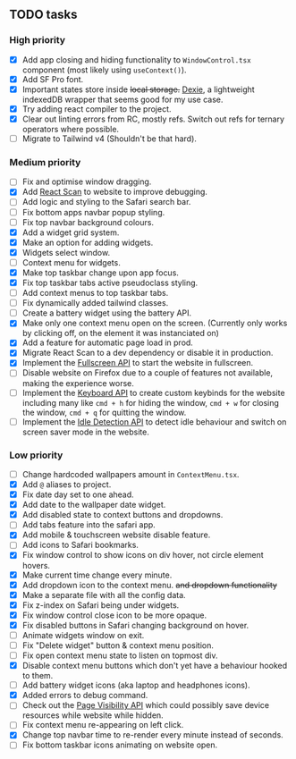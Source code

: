 ## TODO tasks

### High priority

- [x] Add app closing and hiding functionality to `WindowControl.tsx` component (most likely using `useContext()`).
- [x] Add SF Pro font.
- [x] Important states store inside ~~local storage.~~ [Dexie](https://dexie.org), a lightweight indexedDB wrapper that seems good for my use case.
- [x] Try adding react compiler to the project.
- [x] Clear out linting errors from RC, mostly refs. Switch out refs for ternary operators where possible.
- [ ] Migrate to Tailwind v4 (Shouldn't be that hard).

### Medium priority

- [ ] Fix and optimise window dragging.
- [x] Add [React Scan](https://github.com/aidenybai/react-scan) to website to improve debugging.
- [ ] Add logic and styling to the Safari search bar.
- [ ] Fix bottom apps navbar popup styling.
- [ ] Fix top navbar background colours.
- [x] Add a widget grid system.
- [x] Make an option for adding widgets.
- [x] Widgets select window.
- [ ] Context menu for widgets.
- [x] Make top taskbar change upon app focus.
- [x] Fix top taskbar tabs active pseudoclass styling.
- [ ] Add context menus to top taskbar tabs.
- [ ] Fix dynamically added tailwind classes.
- [ ] Create a battery widget using the battery API.
- [x] Make only one context menu open on the screen. (Currently only works by clicking off, on the element it was instanciated on)
- [x] Add a feature for automatic page load in prod.
- [x] Migrate React Scan to a dev dependency or disable it in production.
- [x] Implement the [Fullscreen API](https://developer.mozilla.org/en-US/docs/Web/API/Fullscreen_API) to start the website in fullscreen.
- [ ] Disable website on Firefox due to a couple of features not available, making the experience worse.
- [ ] Implement the [Keyboard API](https://developer.mozilla.org/en-US/docs/Web/API/Keyboard_API) to create custom keybinds for the website including many like `cmd + h` for hiding the window, `cmd + w` for closing the window, `cmd + q` for quitting the window.
- [ ] Implement the [Idle Detection API](https://developer.mozilla.org/en-US/docs/Web/API/Idle_Detection_API) to detect idle behaviour and switch on screen saver mode in the website.

### Low priority

- [ ] Change hardcoded wallpapers amount in `ContextMenu.tsx`.
- [x] Add `@` aliases to project.
- [x] Fix date day set to one ahead.
- [x] Add date to the wallpaper date widget.
- [x] Add disabled state to context buttons and dropdowns.
- [ ] Add tabs feature into the safari app.
- [x] Add mobile & touchscreen website disable feature.
- [ ] Add icons to Safari bookmarks.
- [x] Fix window control to show icons on div hover, not circle element hovers.
- [x] Make current time change every minute.
- [x] Add dropdown icon to the context menu. ~~and dropdown functionality~~
- [x] Make a separate file with all the config data.
- [x] Fix z-index on Safari being under widgets.
- [x] Fix window control close icon to be more opaque.
- [x] Fix disabled buttons in Safari changing background on hover.
- [ ] Animate widgets window on exit.
- [ ] Fix "Delete widget" button & context menu position.
- [ ] Fix open context menu state to listen on topmost div.
- [x] Disable context menu buttons which don't yet have a behaviour hooked to them.
- [ ] Add battery widget icons (aka laptop and headphones icons).
- [x] Added errors to debug command.
- [ ] Check out the [Page Visibility API](https://developer.mozilla.org/en-US/docs/Web/API/Page_Visibility_API) which could possibly save device resources while website while hidden.
- [ ] Fix context menu re-appearing on left click.
- [x] Change top navbar time to re-render every minute instead of seconds.
- [ ] Fix bottom taskbar icons animating on website open.
